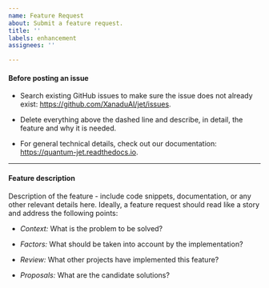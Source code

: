 ```yaml
---
name: Feature Request
about: Submit a feature request.
title: ''
labels: enhancement
assignees: ''

---
```


#### Before posting an issue

* Search existing GitHub issues to make sure the issue does not already exist: https://github.com/XanaduAI/jet/issues.

* Delete everything above the dashed line and describe, in detail, the feature and why it is needed.

* For general technical details, check out our documentation: https://quantum-jet.readthedocs.io.

-------------------------------------------------------------------------------------------------------------

#### Feature description

Description of the feature - include code snippets, documentation, or any other relevant details here.  Ideally, a feature request should read like a story and address the following points:

* *Context:* What is the problem to be solved?

* *Factors:* What should be taken into account by the implementation?

* *Review:* What other projects have implemented this feature?

* *Proposals:* What are the candidate solutions?
